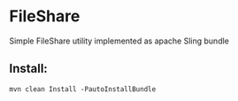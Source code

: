 # FileShare
Simple FileShare utility implemented as apache Sling bundle

## Install:
```
mvn clean Install -PautoInstallBundle
```
